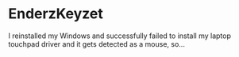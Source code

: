 # EnderzKeyzet
I reinstalled my Windows and successfully failed to install my laptop touchpad driver and it gets detected as a mouse, so...

